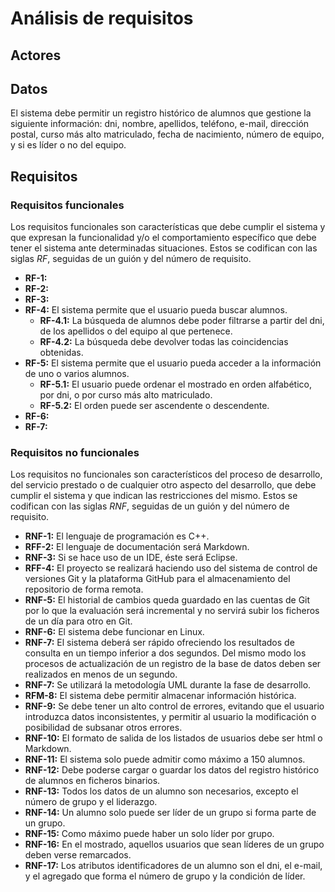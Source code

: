 # Análisis de requisitos

## Actores

## Datos

El sistema debe permitir un registro histórico de alumnos que gestione la siguiente información: dni, nombre, apellidos, teléfono, e-mail, dirección postal, curso más alto matriculado, fecha de nacimiento, número de equipo, y si es líder o no del equipo.

## Requisitos

### Requisitos funcionales

Los requisitos funcionales son características que debe cumplir el sistema y que expresan la funcionalidad y/o el comportamiento específico que debe tener el sistema ante determinadas situaciones. Estos se codifican con las siglas *RF*, seguidas de un guión y del número de requisito.

* **RF-1:** 
* **RF-2:** 
* **RF-3:** 
* **RF-4:** El sistema permite que el usuario pueda buscar alumnos.
	* **RF-4.1:** La búsqueda de alumnos debe poder filtrarse a partir del dni, de los apellidos o del equipo al que pertenece.
	* **RF-4.2:** La búsqueda debe devolver todas las coincidencias obtenidas.
* **RF-5:** El sistema permite que el usuario pueda acceder a la información de uno o varios alumnos.
	* **RF-5.1:** El usuario puede ordenar el mostrado en orden alfabético, por dni, o por curso más alto matriculado.
	* **RF-5.2:** El orden puede ser ascendente o descendente.
* **RF-6:** 
* **RF-7:**

### Requisitos no funcionales

Los requisitos no funcionales son característicos del proceso de desarrollo, del servicio prestado o de cualquier otro aspecto del desarrollo, que debe cumplir el sistema y que indican las restricciones del mismo. Estos se codifican con las siglas *RNF*, seguidas de un guión y del número de requisito.

* **RNF-1:** El lenguaje de programación es C++.
* **RFF-2:** El lenguaje de documentación será Markdown.
* **RNF-3:** Si se hace uso de un IDE, éste será Eclipse.
* **RFF-4:** El proyecto se realizará haciendo uso del sistema de control de versiones Git y la plataforma GitHub para el almacenamiento del repositorio de forma remota.
* **RNF-5:** El historial de cambios queda guardado en las cuentas de Git por lo que la evaluación será incremental y no servirá subir los ficheros de un día para otro en Git.
* **RNF-6:** El sistema debe funcionar en Linux.
* **RNF-7:** El sistema deberá ser rápido ofreciendo los resultados de consulta en un tiempo inferior a dos segundos. Del mismo modo los procesos de actualización de un registro de la base de datos deben ser realizados en menos de un segundo.
* **RNF-7:** Se utilizará la metodología UML durante la fase de desarrollo.
* **RFM-8:** El sistema debe permitir almacenar información histórica.
* **RNF-9:** Se debe tener un alto control de errores, evitando que el usuario introduzca datos inconsistentes, y permitir al usuario la modificación o posibilidad de subsanar otros errores.
* **RNF-10:** El formato de salida de los listados de usuarios debe ser html o Markdown.
* **RNF-11:** El sistema solo puede admitir como máximo a 150 alumnos.
* **RNF-12:** Debe poderse cargar o guardar los datos del registro histórico de alumnos en ficheros binarios.
* **RNF-13:** Todos los datos de un alumno son necesarios, excepto el número de grupo y el liderazgo.
* **RNF-14:** Un alumno solo puede ser líder de un grupo si forma parte de un grupo.
* **RNF-15:** Como máximo puede haber un solo líder por grupo.
* **RNF-16:** En el mostrado, aquellos usuarios que sean líderes de un grupo deben verse remarcados.
* **RNF-17:** Los atributos identificadores de un alumno son el dni, el e-mail, y el agregado que forma el número de grupo y la condición de líder.
